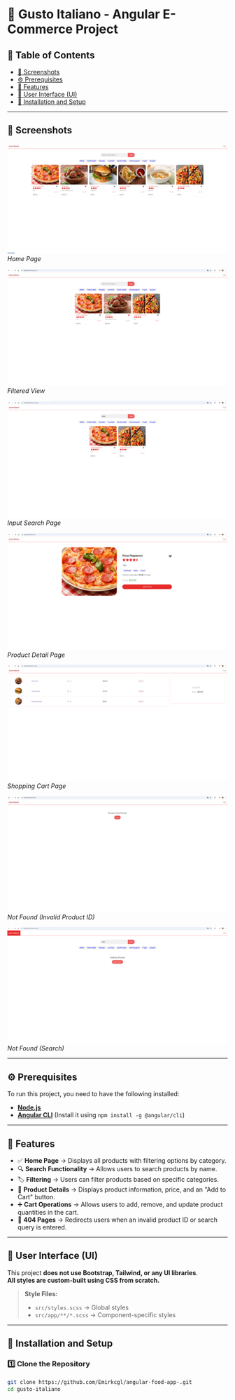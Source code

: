 # 🍕 Gusto Italiano - Angular E-Commerce Project

## 📌 Table of Contents

- [📸 Screenshots](#-screenshots)
- [⚙️ Prerequisites](#prerequisites)
- [🚀 Features](#-features)
- [🎨 User Interface (UI)](#-user-interface-ui)
- [🚀 Installation and Setup](#-installation-and-setup)

---

## 📸 Screenshots

![Home Page](src/assets/1.png)  
_Home Page_

![Filtered View](src/assets/2.png)  
_Filtered View_

![Input Search Page](src/assets/3-new.png)  
_Input Search Page_

![Product Detail Page](src/assets/4.png)  
_Product Detail Page_

![Shopping Cart Page](src/assets/5.png)  
_Shopping Cart Page_

![Not Found - Product](src/assets/6-new.png)  
_Not Found (Invalid Product ID)_

![Not Found - Search](src/assets/7-new.png)  
_Not Found (Search)_

---

## ⚙️ Prerequisites

To run this project, you need to have the following installed:

- **[Node.js](https://nodejs.org/)**
- **[Angular CLI](https://angular.io/cli)** (Install it using `npm install -g @angular/cli`)

---

## 🚀 Features

- ✅ **Home Page** → Displays all products with filtering options by category.
- 🔍 **Search Functionality** → Allows users to search products by name.
- 🏷 **Filtering** → Users can filter products based on specific categories.
- 🛒 **Product Details** → Displays product information, price, and an "Add to Cart" button.
- ➕ **Cart Operations** → Allows users to add, remove, and update product quantities in the cart.
- 🚫 **404 Pages** → Redirects users when an invalid product ID or search query is entered.

---

## 🎨 User Interface (UI)

This project **does not use Bootstrap, Tailwind, or any UI libraries**.  
**All styles are custom-built using CSS from scratch.**

> **Style Files:**
>
> - `src/styles.scss` → Global styles
> - `src/app/**/*.scss` → Component-specific styles

---

## 🚀 Installation and Setup

### 1️⃣ **Clone the Repository**

```bash
git clone https://github.com/Emirkcgl/angular-food-app-.git
cd gusto-italiano
```
